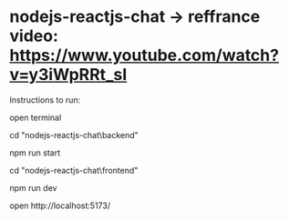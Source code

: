 # nodejs-reactjs-chat -> reffrance video: https://www.youtube.com/watch?v=y3iWpRRt_sI

Instructions to run:

open terminal 

cd "nodejs-reactjs-chat\backend"

npm run start

cd "nodejs-reactjs-chat\frontend"

npm run dev


open http://localhost:5173/
